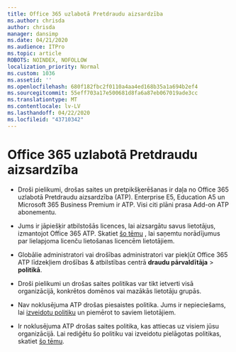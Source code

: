 ```yaml
---
title: Office 365 uzlabotā Pretdraudu aizsardzība
ms.author: chrisda
author: chrisda
manager: dansimp
ms.date: 04/21/2020
ms.audience: ITPro
ms.topic: article
ROBOTS: NOINDEX, NOFOLLOW
localization_priority: Normal
ms.custom: 1036
ms.assetid: ''
ms.openlocfilehash: 680f182fbc2f0110a4aa4ed168b35a1a694b2ef4
ms.sourcegitcommit: 55eff703a17e500681d8fa6a87eb067019ade3cc
ms.translationtype: MT
ms.contentlocale: lv-LV
ms.lasthandoff: 04/22/2020
ms.locfileid: "43710342"
---
```

# <a name="office-365-advanced-threat-protection"></a>Office 365 uzlabotā Pretdraudu aizsardzība

- Droši pielikumi, drošas saites un pretpikšķerēšanas ir daļa no Office 365 uzlabotā Pretdraudu aizsardzība (ATP). Enterprise E5, Education A5 un Microsoft 365 Business Premium ir ATP. Visi citi plāni prasa Add-on ATP abonementu.

- Jums ir jāpiešķir atbilstošās licences, lai aizsargātu savus lietotājus, izmantojot Office 365 ATP. Skatiet [šo tēmu](https://docs.microsoft.com/office365/admin/subscriptions-and-billing/assign-licenses-to-users) , lai saņemtu norādījumus par lielapjoma licenču lietošanas licencēm lietotājiem.

- Globālie administratori vai drošības administratori var piekļūt Office 365 ATP līdzekļiem drošības & atbilstības centrā **draudu pārvaldītāja** \> **politikā**.

- Droši pielikumi un drošas saites politikas var tikt ietverti visā organizācijā, konkrētos domēnos vai mazākās lietotāju grupās.

- Nav noklusējuma ATP drošas piesaistes politika. Jums ir nepieciešams, lai [izveidotu politiku](https://docs.microsoft.com/office365/securitycompliance/set-up-atp-safe-attachments-policies) un piemērot to saviem lietotājiem.

- Ir noklusējuma ATP drošas saites politika, kas attiecas uz visiem jūsu organizācijā. Lai rediģētu šo politiku vai izveidotu pielāgotas politikas, skatiet [šo tēmu](https://docs.microsoft.com/office365/securitycompliance/set-up-atp-safe-links-policies).
